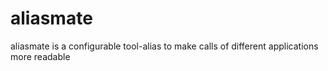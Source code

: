 # aliasmate
aliasmate is a configurable tool-alias to make calls of different applications more readable
